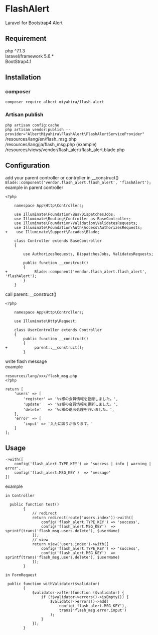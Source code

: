 # FlashAlert
Laravel for Bootstrap4 Alert
## Requirement
php ^7.1.3  
laravel/framework 5.6.*  
BootStrap4.1
## Installation
### composer
`composer require albert-miyahira/flash-alert`  
### Artisan publish
`php artisan config:cache`  
`php artisan vendor:publish --provider="AlbertMiyahira\FlashAlert\FlashAlertServiceProvider"` 
/resources/lang/en/flash_msg.php  
/resources/lang/ja/flash_msg.php (example)  
/resources/views/vendor/flash_alert/flash_alert.blade.php
## Configuration
add your parent controller or controller in __construct()  
`Blade::component('vendor.flash_alert.flash_alert', 'flashAlert');`
example in parent controller
```
<?php

    namespace App\Http\Controllers;

    use Illuminate\Foundation\Bus\DispatchesJobs;
    use Illuminate\Routing\Controller as BaseController;
    use Illuminate\Foundation\Validation\ValidatesRequests;
    use Illuminate\Foundation\Auth\Access\AuthorizesRequests;
+    use Illuminate\Support\Facades\Blade;

    class Controller extends BaseController
    {

        use AuthorizesRequests, DispatchesJobs, ValidatesRequests;

        public function __construct()
        {
+            Blade::component('vendor.flash_alert.flash_alert', 'flashAlert');
        }
    }
```
call parent::__construct() 

```
<?php

    namespace App\Http\Controllers;

    use Illuminate\Http\Request;
   
    class UserController extends Controller
    {
        public function __construct()
        {
+            parent::__construct();
        }
```
write flash message  
example
``` 
resources/lang/xxx/flash_msg.php  
<?php

return [
    'users' => [
        'register' => '%s様の会員情報を登録しました。',
        'update'   => '%s様の会員情報を更新しました。',
        'delete'   => '%s様の退会処理を行いました。',
    ],
    'error' => [
        'input' => '入力に誤りがあります。'
    ]
];
```

## Usage
```
->with([
    config('flash_alert.TYPE_KEY') => 'success | info | warning | error',
    config('flash_alert.MSG_KEY')  => 'message'
])
```
example
```
in Controller

  public function test()
        {
            // redirect
            return redirect(route('users.index'))->with([
                config('flash_alert.TYPE_KEY') => 'success',
                config('flash_alert.MSG_KEY')  => sprintf(trans('flash_msg.users.delete'), $userName)
            ]);
            // view
            return view('users.index')->with([
                config('flash_alert.TYPE_KEY') => 'success',
                config('flash_alert.MSG_KEY')  => sprintf(trans('flash_msg.users.delete'), $userName)
            ]);
        }
```
```
in FormRequest

 public function withValidator($validator)
        {
            $validator->after(function ($validator) {
                if (!$validator->errors()->isEmpty()) {
                    $validator->errors()->add(
                        config('flash_alert.MSG_KEY'), 
                        trans('flash_msg.error.input')
                    );
                }
            });
        }
```
